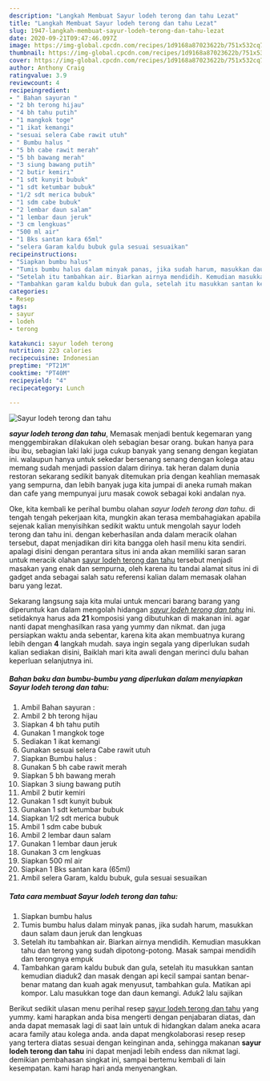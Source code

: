 ```yaml
---
description: "Langkah Membuat Sayur lodeh terong dan tahu Lezat"
title: "Langkah Membuat Sayur lodeh terong dan tahu Lezat"
slug: 1947-langkah-membuat-sayur-lodeh-terong-dan-tahu-lezat
date: 2020-09-21T09:47:46.097Z
image: https://img-global.cpcdn.com/recipes/1d9168a87023622b/751x532cq70/sayur-lodeh-terong-dan-tahu-foto-resep-utama.jpg
thumbnail: https://img-global.cpcdn.com/recipes/1d9168a87023622b/751x532cq70/sayur-lodeh-terong-dan-tahu-foto-resep-utama.jpg
cover: https://img-global.cpcdn.com/recipes/1d9168a87023622b/751x532cq70/sayur-lodeh-terong-dan-tahu-foto-resep-utama.jpg
author: Anthony Craig
ratingvalue: 3.9
reviewcount: 4
recipeingredient:
- " Bahan sayuran "
- "2 bh terong hijau"
- "4 bh tahu putih"
- "1 mangkok toge"
- "1 ikat kemangi"
- "sesuai selera Cabe rawit utuh"
- " Bumbu halus "
- "5 bh cabe rawit merah"
- "5 bh bawang merah"
- "3 siung bawang putih"
- "2 butir kemiri"
- "1 sdt kunyit bubuk"
- "1 sdt ketumbar bubuk"
- "1/2 sdt merica bubuk"
- "1 sdm cabe bubuk"
- "2 lembar daun salam"
- "1 lembar daun jeruk"
- "3 cm lengkuas"
- "500 ml air"
- "1 Bks santan kara 65ml"
- "selera Garam kaldu bubuk gula sesuai sesuaikan"
recipeinstructions:
- "Siapkan bumbu halus"
- "Tumis bumbu halus dalam minyak panas, jika sudah harum, masukkan daun salam daun jeruk dan lengkuas"
- "Setelah itu tambahkan air. Biarkan airnya mendidih. Kemudian masukkan tahu dan terong yang sudah dipotong-potong. Masak sampai mendidih dan terongnya empuk"
- "Tambahkan garam kaldu bubuk dan gula, setelah itu masukkan santan kemudian diaduk2 dan masak dengan api kecil sampai santan benar-benar matang dan kuah agak menyusut, tambahkan gula. Matikan api kompor. Lalu masukkan toge dan daun kemangi. Aduk2 lalu sajikan"
categories:
- Resep
tags:
- sayur
- lodeh
- terong

katakunci: sayur lodeh terong 
nutrition: 223 calories
recipecuisine: Indonesian
preptime: "PT21M"
cooktime: "PT40M"
recipeyield: "4"
recipecategory: Lunch

---
```



![Sayur lodeh terong dan tahu](https://img-global.cpcdn.com/recipes/1d9168a87023622b/751x532cq70/sayur-lodeh-terong-dan-tahu-foto-resep-utama.jpg)

<b><i>sayur lodeh terong dan tahu</i></b>, Memasak menjadi bentuk kegemaran yang menggembirakan dilakukan oleh sebagian besar orang. bukan hanya para ibu ibu, sebagian laki laki juga cukup banyak yang senang dengan kegiatan ini. walaupun hanya untuk sekedar bersenang senang dengan kolega atau memang sudah menjadi passion dalam dirinya. tak heran dalam dunia restoran sekarang sedikit banyak ditemukan pria dengan keahlian memasak yang sempurna, dan lebih banyak juga kita jumpai di aneka rumah makan dan cafe yang mempunyai juru masak cowok sebagai koki andalan nya.

Oke, kita kembali ke perihal bumbu olahan <i>sayur lodeh terong dan tahu</i>. di tengah tengah pekerjaan kita, mungkin akan terasa membahagiakan apabila sejenak kalian menyisihkan sedikit waktu untuk mengolah sayur lodeh terong dan tahu ini. dengan keberhasilan anda dalam meracik olahan tersebut, dapat menjadikan diri kita bangga oleh hasil menu kita sendiri. apalagi disini dengan perantara situs ini anda akan memiliki saran saran untuk meracik olahan <u>sayur lodeh terong dan tahu</u> tersebut menjadi masakan yang enak dan sempurna, oleh karena itu tandai alamat situs ini di gadget anda sebagai salah satu referensi kalian dalam memasak olahan baru yang lezat.




Sekarang langsung saja kita mulai untuk mencari barang barang yang diperuntuk kan dalam mengolah hidangan <u><i>sayur lodeh terong dan tahu</i></u> ini. setidaknya harus ada <b>21</b> komposisi yang dibutuhkan di makanan ini. agar nanti dapat menghasilkan rasa yang yummy dan nikmat. dan juga persiapkan waktu anda sebentar, karena kita akan membuatnya kurang lebih dengan <b>4</b> langkah mudah. saya ingin segala yang diperlukan sudah kalian sediakan disini, Baiklah mari kita awali dengan merinci dulu bahan keperluan selanjutnya ini.

<!--inarticleads1-->

##### Bahan baku dan bumbu-bumbu yang diperlukan dalam menyiapkan Sayur lodeh terong dan tahu:

1. Ambil  Bahan sayuran :
1. Ambil 2 bh terong hijau
1. Siapkan 4 bh tahu putih
1. Gunakan 1 mangkok toge
1. Sediakan 1 ikat kemangi
1. Gunakan sesuai selera Cabe rawit utuh
1. Siapkan  Bumbu halus :
1. Gunakan 5 bh cabe rawit merah
1. Siapkan 5 bh bawang merah
1. Siapkan 3 siung bawang putih
1. Ambil 2 butir kemiri
1. Gunakan 1 sdt kunyit bubuk
1. Gunakan 1 sdt ketumbar bubuk
1. Siapkan 1/2 sdt merica bubuk
1. Ambil 1 sdm cabe bubuk
1. Ambil 2 lembar daun salam
1. Gunakan 1 lembar daun jeruk
1. Gunakan 3 cm lengkuas
1. Siapkan 500 ml air
1. Siapkan 1 Bks santan kara (65ml)
1. Ambil selera Garam, kaldu bubuk, gula sesuai sesuaikan




<!--inarticleads2-->

##### Tata cara membuat Sayur lodeh terong dan tahu:

1. Siapkan bumbu halus
1. Tumis bumbu halus dalam minyak panas, jika sudah harum, masukkan daun salam daun jeruk dan lengkuas
1. Setelah itu tambahkan air. Biarkan airnya mendidih. Kemudian masukkan tahu dan terong yang sudah dipotong-potong. Masak sampai mendidih dan terongnya empuk
1. Tambahkan garam kaldu bubuk dan gula, setelah itu masukkan santan kemudian diaduk2 dan masak dengan api kecil sampai santan benar-benar matang dan kuah agak menyusut, tambahkan gula. Matikan api kompor. Lalu masukkan toge dan daun kemangi. Aduk2 lalu sajikan




Berikut sedikit ulasan menu perihal resep <u>sayur lodeh terong dan tahu</u> yang yummy. kami harapkan anda bisa mengerti dengan penjabaran diatas, dan anda dapat memasak lagi di saat lain untuk di hidangkan dalam aneka acara acara family atau kolega anda. anda dapat mengkolaborasi resep resep yang tertera diatas sesuai dengan keinginan anda, sehingga makanan <b>sayur lodeh terong dan tahu</b> ini dapat menjadi lebih endess dan nikmat lagi. demikian pembahasan singkat ini, sampai bertemu kembali di lain kesempatan. kami harap hari anda menyenangkan.
